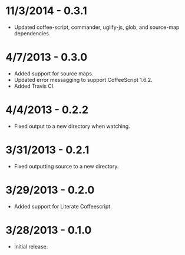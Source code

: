 11/3/2014 - 0.3.1
=================
* Updated coffee-script, commander, uglify-js, glob, and source-map dependencies.

4/7/2013 - 0.3.0
=================
* Added support for source maps.
* Updated error messagging to support CoffeeScript 1.6.2.
* Added Travis CI.

4/4/2013 - 0.2.2
==================
* Fixed output to a new directory when watching.

3/31/2013 - 0.2.1
==================
* Fixed outputting source to a new directory.

3/29/2013 - 0.2.0
==================
* Added support for Literate Coffeescript.

3/28/2013 - 0.1.0
==================
* Initial release.